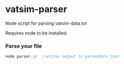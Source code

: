 # vatsim-parser
Node script for parsing vatsim-data.txt

Requires node to be installed.


### Parse your file

```js
node parser.js  //writes output to parseddata.json
```
